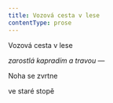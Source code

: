 ```yaml
---
title: Vozová cesta v lese
contentType: prose
---
```


<section>

Vozová cesta v lese

_zarostlá kapradím a travou —_

</section>

<section>

Noha se zvrtne

ve staré stopě

</section>

